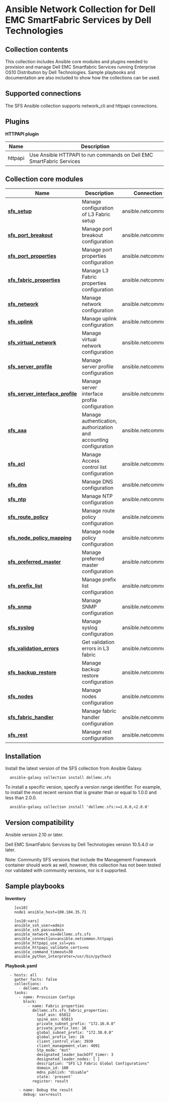 Ansible Network Collection for Dell EMC SmartFabric Services by Dell Technologies
=================================================================================
Collection contents
--------------------
This collection includes Ansible core modules and plugins needed to provision and manage Dell EMC Smartfabric Services running Enterprise OS10 Distribution by Dell Technologies. Sample playbooks and documentation are also included to show how the collections can be used.

Supported connections
---------------------
The SFS Ansible collection supports network_cli and httpapi connections.

Plugins
--------
**HTTPAPI plugin**

Name | Description
---- | -----------
httpapi|Use Ansible HTTPAPI to run commands on Dell EMC SmartFabric Services

Collection core modules
------------------------
Name | Description | Connection type
---- | ----------- | ---------------
[**sfs_setup**](https://github.com/ansible-collections/dellemc.sfs/blob/main/docs/sfs_setup.md)|Manage configuration of L3 Fabric setup|ansible.netcommon.httpapi
[**sfs_port_breakout**](https://github.com/ansible-collections/dellemc.sfs/blob/main/docs/sfs_port_breakout.md)|Manage port breakout configuration|ansible.netcommon.httpapi
[**sfs_port_properties**](https://github.com/ansible-collections/dellemc.sfs/blob/main/docs/sfs_port_properties.md)|Manage port properties configuration|ansible.netcommon.httpapi
[**sfs_fabric_properties**](https://github.com/ansible-collections/dellemc.sfs/blob/main/docs/sfs_fabric_properties.md)|Manage L3 Fabric properties configuration|ansible.netcommon.httpapi
[**sfs_network**](https://github.com/ansible-collections/dellemc.sfs/blob/main/docs/sfs_network.md)|Manage network configuration|ansible.netcommon.httpapi
[**sfs_uplink**](https://github.com/ansible-collections/dellemc.sfs/blob/main/docs/sfs_uplink.md)|Manage uplink configuration|ansible.netcommon.httpapi
[**sfs_virtual_network**](https://github.com/ansible-collections/dellemc.sfs/blob/main/docs/sfs_virtual_network.md)|Manage virtual network configuration|ansible.netcommon.httpapi
[**sfs_server_profile**](https://github.com/ansible-collections/dellemc.sfs/blob/main/docs/sfs_server_profile.md)|Manage server profile configuration|ansible.netcommon.httpapi
[**sfs_server_interface_profile**](https://github.com/ansible-collections/dellemc.sfs/blob/main/docs/sfs_server_profile.md)|Manage server interface profile configuration|ansible.netcommon.httpapi
[**sfs_aaa**](https://github.com/ansible-collections/dellemc.sfs/blob/main/docs/sfs_aaa.md)|Manage authentication, authorization and accounting configuration|ansible.netcommon.httpapi
[**sfs_acl**](https://github.com/ansible-collections/dellemc.sfs/blob/main/docs/sfs_acl.md)|Manage Access control list configuration|ansible.netcommon.httpapi
[**sfs_dns**](https://github.com/ansible-collections/dellemc.sfs/blob/main/docs/sfs_dns.md)|Manage DNS configuration|ansible.netcommon.httpapi
[**sfs_ntp**](https://github.com/ansible-collections/dellemc.sfs/blob/main/docs/sfs_ntp.md)|Manage NTP configuration|ansible.netcommon.httpapi
[**sfs_route_policy**](https://github.com/ansible-collections/dellemc.sfs/blob/main/docs/sfs_route_policy.md)|Manage route policy configuration|ansible.netcommon.httpapi
[**sfs_node_policy_mapping**](https://github.com/ansible-collections/dellemc.sfs/blob/main/docs/sfs_node_policy_mapping.md)|Manage node policy configuration|ansible.netcommon.httpapi
[**sfs_preferred_master**](https://github.com/ansible-collections/dellemc.sfs/blob/main/docs/sfs_preferred_master.md)|Manage preferred master configuration|ansible.netcommon.httpapi
[**sfs_prefix_list**](https://github.com/ansible-collections/dellemc.sfs/blob/main/docs/sfs_prefix_list.md)|Manage prefix list configuration|ansible.netcommon.httpapi
[**sfs_snmp**](https://github.com/ansible-collections/dellemc.sfs/blob/main/docs/sfs_snmp.md)|Manage SNMP configuration|ansible.netcommon.httpapi
[**sfs_syslog**](https://github.com/ansible-collections/dellemc.sfs/blob/main/docs/sfs_syslog.md)|Manage syslog configuration|ansible.netcommon.httpapi
[**sfs_validation_errors**](https://github.com/ansible-collections/dellemc.sfs/blob/main/docs/sfs_validation_errors.md)|Get validation errors in L3 fabric|ansible.netcommon.httpapi
[**sfs_backup_restore**](https://github.com/ansible-collections/dellemc.sfs/blob/main/docs/sfs_backup_restore.md)|Manage backup restore configuration|ansible.netcommon.httpapi
[**sfs_nodes**](https://github.com/ansible-collections/dellemc.sfs/blob/main/docs/sfs_nodes.md)|Manage nodes configuration|ansible.netcommon.httpapi
[**sfs_fabric_handler**](https://github.com/ansible-collections/dellemc.sfs/blob/main/docs/sfs_fabric_handler.md)|Manage fabric handler configuration|ansible.netcommon.httpapi
[**sfs_rest**](https://github.com/ansible-collections/dellemc.sfs/blob/main/docs/sfs_rest.md)|Manage rest configuration|ansible.netcommon.httpapi

Installation
------------
Install the latest version of the SFS collection from Ansible Galaxy.

      ansible-galaxy collection install dellemc.sfs

To install a specific version, specify a version range identifier. For example, to install the most recent version that is greater than or equal to 1.0.0 and less than 2.0.0.

      ansible-galaxy collection install 'dellemc.sfs:>=1.0.0,<2.0.0'

Version compatibility
----------------------
Ansible version 2.10 or later.

Dell EMC SmartFabric Services by Dell Technologies version 10.5.4.0 or later.

Note: Community SFS versions that include the Management Framework container should work as well, however, this collection has not been tested nor validated with community versions, nor is it supported.

Sample playbooks
-----------------
**Inventory**

        [os10]
        node1 ansible_host=100.104.35.71

        [os10:vars]
        ansible_ssh_user=admin
        ansible_ssh_pass=admin
        ansible_network_os=dellemc.sfs.sfs
        ansible_connection=ansible.netcommon.httpapi
        ansible_httpapi_use_ssl=yes
        ansible_httpapi_validate_certs=no
        ansible_command_timeout=30
        ansible_python_interpreter=/usr/bin/python3



**Playbook.yaml**

      - hosts: all
        gather_facts: false
        collections:
          - dellemc.sfs
        tasks:
          - name: Provision Configs
            block:
              - name: Fabric properties
                dellemc.sfs.sfs_fabric_properties:
                  leaf_asn: 65012
                  spine_asn: 65013
                  private_subnet_prefix: "172.16.0.0"
                  private_prefix_len: 16
                  global_subnet_prefix: "172.30.0.0"
                  global_prefix_len: 16
                  client_control_vlan: 3939
                  client_management_vlan: 4091
                  Stp_mode: "mst"
                  designated_leader_backOff_timer: 3
                  designated_leader_nodes: [ ]
                  description: "SFS L3 Fabric Global Configurations"
                  domain_id: 100
                  mdns_publish: "disable"
                  state: 'present'
                register: result

          - name: Debug the result
            debug: var=result

